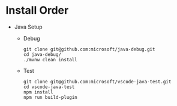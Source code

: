 # Install Order

- Java Setup

  - Debug

    ```
    git clone git@github.com:microsoft/java-debug.git
    cd java-debug/
    ./mvnw clean install
    ```

  - Test

    ```
    git clone git@github.com:microsoft/vscode-java-test.git
    cd vscode-java-test
    npm install
    npm run build-plugin
    ```
